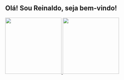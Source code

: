 ## Olá! Sou Reinaldo, seja bem-vindo!

<div>
  
  <a href="https://github.com/reinaldorodrigues">
 
  <img height="180em" src="https://github-readme-stats.vercel.app/api?username=reinaldorodrigues&show_icons=true&theme=dracula&include_all_commits=true&count_private=true&locale=pt-br&layout=compact"/>
  <img height="180em" src="https://github-readme-stats.vercel.app/api/top-langs/?username=reinaldorodrigues&layout=compact&langs_count=7&theme=dracula&locale=pt-br&layout=compact"/>
    
    
    
    
</div>
  
 
<!--
**reinaldorodrigues/reinaldorodrigues** is a ✨ _special_ ✨ repository because its `README.md` (this file) appears on your GitHub profile.

Here are some ideas to get you started:

- 🔭 I’m currently working on ...
- 🌱 I’m currently learning ...
- 👯 I’m looking to collaborate on ...
- 🤔 I’m looking for help with ...
- 💬 Ask me about ...
- 📫 How to reach me: ...
- 😄 Pronouns: ...
- ⚡ Fun fact: ...
-->
